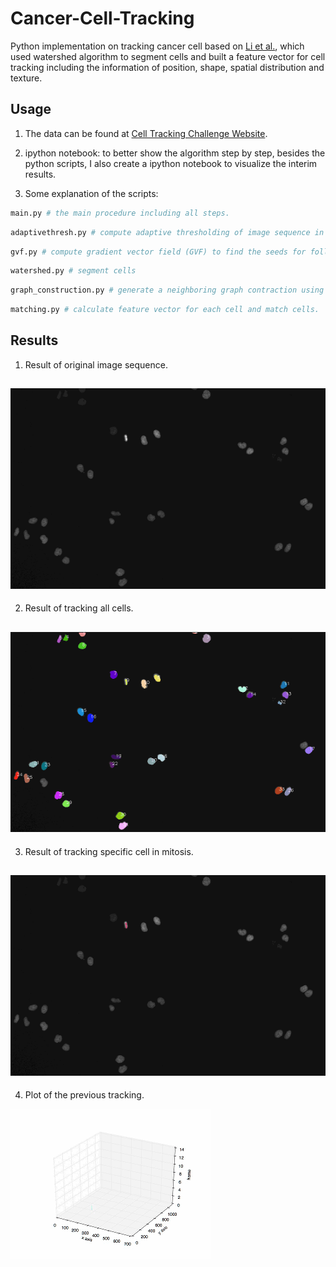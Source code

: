 # Cancer-Cell-Tracking
Python implementation on tracking cancer cell based on [Li et al.](https://www.ncbi.nlm.nih.gov/pubmed/19643704), which used watershed algorithm to segment cells and built a feature vector for cell tracking including the information of position, shape, spatial distribution and texture.  

## Usage
1. The data can be found at [Cell Tracking Challenge Website](http://www.codesolorzano.com/Challenges/CTC/Datasets.html). 

2. ipython notebook: to better show the algorithm step by step, besides the python scripts, I also create a ipython notebook to visualize the interim results.

3. Some explanation of the scripts:
```Python
main.py # the main procedure including all steps.
```
```Python
adaptivethresh.py # compute adaptive thresholding of image sequence in order to generate binary image for Nuclei segmentation.
```
```Python
gvf.py # compute gradient vector field (GVF) to find the seeds for following watershed.
```
```Python
watershed.py # segment cells
```
```Python
graph_construction.py # generate a neighboring graph contraction using Delaunary Triangulation.
```
```Python
matching.py # calculate feature vector for each cell and match cells. 
```

## Results
1. Result of original image sequence. 

![ ](images/nomolizedimg.gif "Result of original image sequence")
----

2. Result of tracking all cells. 

![ ](images/enhance_images.gif "Result of tracking all cells")
----

3. Result of tracking specific cell in mitosis. 

![ ](images/mitosis_final.gif "Result of tracking specific cell in mitosis")
----

4. Plot of the previous tracking. 

![ ](images/plotimg.gif "Plot of tracking the mitosis cell")

